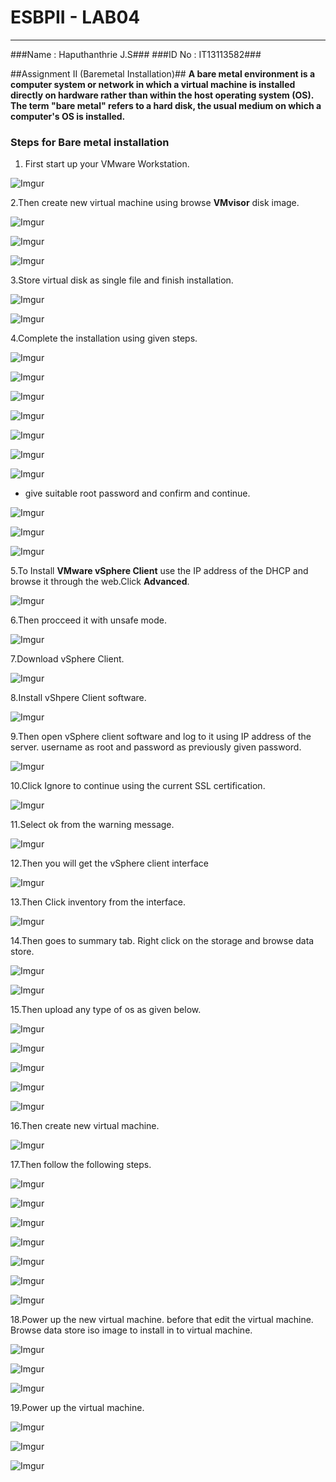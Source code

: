 # **ESBPII** **-** **LAB04** #
----------

###Name : Haputhanthrie J.S###
###ID No : IT13113582###

##Assignment II (Baremetal Installation)##
**A bare metal environment is a computer system or network in which a virtual machine is installed directly on hardware rather than within the host operating system (OS). The term "bare metal" refers to a hard disk, the usual medium on which a computer's OS is installed.**

### Steps for Bare metal installation ###

1. First start up your VMware Workstation.

![Imgur](http://i.imgur.com/bNWpN9H.png) 

2.Then create new virtual machine using browse **VMvisor** disk image.

![Imgur](http://i.imgur.com/TkCvaEO.png)

![Imgur](http://i.imgur.com/zm8tYj9.png)

![Imgur](http://i.imgur.com/duPmXBe.png)

3.Store virtual disk as single file and finish installation.

![Imgur](http://i.imgur.com/DnqSEmj.png)

![Imgur](http://i.imgur.com/dg4MFlw.png)

4.Complete the installation using given steps.

![Imgur](http://i.imgur.com/od8Rs0u.png)

![Imgur](http://i.imgur.com/zkfpqlw.png)

![Imgur](http://i.imgur.com/L0IZkli.png)

![Imgur](http://i.imgur.com/UzBWTze.png)

![Imgur](http://i.imgur.com/aBQFd2Q.png) 

![Imgur](http://i.imgur.com/lMGaUsp.png)

![Imgur](http://i.imgur.com/aPOWiRq.png)

- give suitable root password and confirm and continue.

![Imgur](http://i.imgur.com/CFTIOC2.png)

![Imgur](http://i.imgur.com/L0Q9jBN.png)

![Imgur](http://i.imgur.com/0n7OOAk.png)

5.To Install **VMware vSphere Client** use the IP address of the DHCP and browse it through the web.Click **Advanced**.

![Imgur](http://i.imgur.com/u2UjGYJ.png)

6.Then procceed it with unsafe mode.

![Imgur](http://i.imgur.com/lvOnwUA.png)

7.Download vSphere Client.

![Imgur](http://i.imgur.com/q2GSMww.png)

8.Install vShpere Client software.

![Imgur](http://i.imgur.com/0uTYnK1.png)

9.Then open vSphere client software and log to it using IP address of the server. username as root and password as previously given password.

![Imgur](http://i.imgur.com/PXqHm2W.png)

10.Click Ignore to continue using the current SSL certification.

![Imgur](http://i.imgur.com/rYBHvdk.png)

11.Select ok from the warning message.

![Imgur](http://i.imgur.com/n2RXdL8.png)

12.Then you will get the vSphere client interface

![Imgur](http://i.imgur.com/OArm8Ir.png)

13.Then Click inventory from the interface.

![Imgur](http://i.imgur.com/j5IqNb4.png)

14.Then goes to summary tab. Right click on the storage and browse data store.

![Imgur](http://i.imgur.com/Gy2PUOE.png)

![Imgur](http://i.imgur.com/GGeXQdF.png)

15.Then upload any type of os as given below.

![Imgur](http://i.imgur.com/7mO0yPG.png)

![Imgur](http://i.imgur.com/tdWFpLd.png)

![Imgur](http://i.imgur.com/FtfsEBw.png)

![Imgur](http://i.imgur.com/diI0bY0.png)

![Imgur](http://i.imgur.com/HDo19Un.png)

16.Then create new virtual machine.

![Imgur](http://i.imgur.com/Ctp3poN.png)

17.Then follow the following steps.

![Imgur](http://i.imgur.com/X4OgkCG.png)

![Imgur](http://i.imgur.com/JDDvqbB.png)

![Imgur](http://i.imgur.com/cSEtSEW.png)

![Imgur](http://i.imgur.com/plcLhje.png)

![Imgur](http://i.imgur.com/DehPQT8.png)

![Imgur](http://i.imgur.com/4pJ12ib.png)

![Imgur](http://i.imgur.com/e8PZ2fg.png)

18.Power up the new virtual machine. before that edit the virtual machine.
Browse data store iso image to install in to virtual machine.

![Imgur](http://i.imgur.com/XpNG6fz.png)

![Imgur](http://i.imgur.com/APmcjrK.png)

![Imgur](http://i.imgur.com/csEXLr9.png)

19.Power up the virtual machine.

![Imgur](http://i.imgur.com/0DIz47z.png)

![Imgur](http://i.imgur.com/XVKNm69.png)

![Imgur](http://i.imgur.com/BvSX9NC.png)





